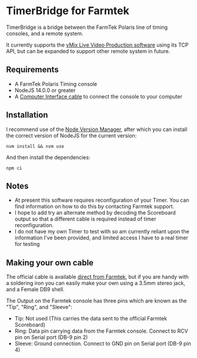 # TimerBridge for Farmtek

TimerBridge is a bridge between the FarmTek Polaris line of timing consoles, and a remote system.

It currently supports the [vMix Live Video Production software](https://www.vmix.com/) using its TCP API, but can be expanded to support other remote system in future.

## Requirements

* A FarmTek Polaris Timing console
* NodeJS 14.0.0 or greater
* A [Computer Interface cable](https://farmtek.net/computer.html) to connect the console to your computer

## Installation

I recommend use of the [Node Version Manager](https://github.com/nvm-sh/nvm), after which you can install the correct version of NodeJS for the current version:

```
nvm install && nvm use
```

And then install the dependencies:
```
npm ci
```


## Notes

* At present this software requires reconfiguration of your Timer. You can find information on how to do this by contacting Farmtek support.
* I hope to add try an alternate method by decoding the Scoreboard output so that a different cable is required instead of timer reconfiguration.
* I do not have my own Timer to test with so am currently reliant upon the information I've been provided, and limited access I have to a real timer for testing

## Making your own cable

The official cable is available [direct from Farmtek](https://farmtek.net/computer.html), but if you are handy with a soldering iron you can easily make your own using a 3.5mm stereo jack, and a Female DB9 shell.

The Output on the Farmtek console has three pins which are known as the "Tip", "Ring", and "Sleeve":
* Tip: Not used (This carries the data sent to the official Farmtek Scoreboard)
* Ring: Data pin carrying data from the Farmtek console. Connect to RCV pin on Serial port (DB-9 pin 2)
* Sleeve: Ground connection. Connect to GND pin on Serial port (DB-9 pin 4)
